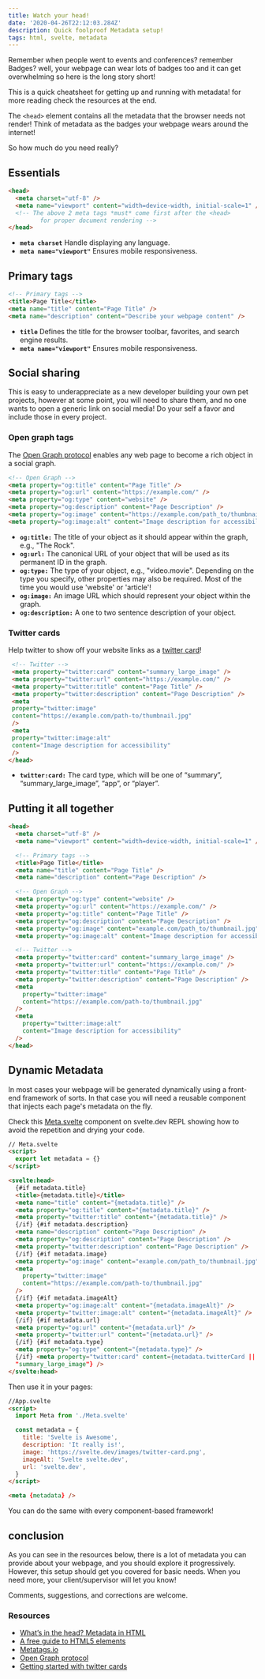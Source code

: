 ```yaml
---
title: Watch your head!
date: '2020-04-26T22:12:03.284Z'
description: Quick foolproof Metadata setup!
tags: html, svelte, metadata
---
```


Remember when people went to events and conferences? remember Badges? well, your webpage can wear lots of badges too and it can get overwhelming so here is the long story short!

This is a quick cheatsheet for getting up and running with metadata! for more reading check the resources at the end.

The `<head>` element contains all the metadata that the browser needs not render! Think of metadata as the badges your webpage wears around the internet!

So how much do you need really?

## Essentials

```html
<head>
  <meta charset="utf-8" />
  <meta name="viewport" content="width=device-width, initial-scale=1" />
  <!-- The above 2 meta tags *must* come first after the <head>
         for proper document rendering -->
</head>
```

- **`meta charset`** Handle displaying any language.
- **`meta name="viewport"`** Ensures mobile responsiveness.

## Primary tags

```html
<!-- Primary tags -->
<title>Page Title</title>
<meta name="title" content="Page Title" />
<meta name="description" content="Describe your webpage content" />
```

- **`title`** Defines the title for the browser toolbar, favorites, and search engine results.
- **`meta name="viewport"`** Ensures mobile responsiveness.

## Social sharing

This is easy to underappreciate as a new developer building your own pet projects, however at some point, you will need to share them, and no one wants to open a generic link on social media! Do your self a favor and include those in every project.

### Open graph tags

The [Open Graph protocol](https://ogp.me/) enables any web page to become a rich object in a social graph.

```html
<!-- Open Graph -->
<meta property="og:title" content="Page Title" />
<meta property="og:url" content="https://example.com/" />
<meta property="og:type" content="website" />
<meta property="og:description" content="Page Description" />
<meta property="og:image" content="https://example.com/path_to/thumbnail.jpg" />
<meta property="og:image:alt" content="Image description for accessibility" />
```

- **`og:title:`** The title of your object as it should appear within the graph, e.g., "The Rock".
- **`og:url:`** The canonical URL of your object that will be used as its permanent ID in the graph.
- **`og:type:`** The type of your object, e.g., "video.movie". Depending on the type you specify, other properties may also be required. Most of the time you would use 'website' or 'article'!
- **`og:image:`** An image URL which should represent your object within the graph.
- **`og:description:`** A one to two sentence description of your object.

### Twitter cards

Help twitter to show off your website links as a [twitter card](https://developer.twitter.com/en/docs/tweets/optimize-with-cards/guides/getting-started)!

```html
 <!-- Twitter -->
 <meta property="twitter:card" content="summary_large_image" />
 <meta property="twitter:url" content="https://example.com/" />
 <meta property="twitter:title" content="Page Title" />
 <meta property="twitter:description" content="Page Description" />
 <meta
 property="twitter:image"
 content="https://example.com/path-to/thumbnail.jpg"
 />
 <meta
 property="twitter:image:alt"
 content="Image description for accessibility"
 />
</head>
```

- **`twitter:card:`** The card type, which will be one of “summary”, “summary_large_image”, “app”, or “player”.

## Putting it all together

```html
<head>
  <meta charset="utf-8" />
  <meta name="viewport" content="width=device-width, initial-scale=1" />

  <!-- Primary tags -->
  <title>Page Title</title>
  <meta name="title" content="Page Title" />
  <meta name="description" content="Page Description" />

  <!-- Open Graph -->
  <meta property="og:type" content="website" />
  <meta property="og:url" content="https://example.com/" />
  <meta property="og:title" content="Page Title" />
  <meta property="og:description" content="Page Description" />
  <meta property="og:image" content="example.com/path_to/thumbnail.jpg" />
  <meta property="og:image:alt" content="Image description for accessibility" />

  <!-- Twitter -->
  <meta property="twitter:card" content="summary_large_image" />
  <meta property="twitter:url" content="https://example.com/" />
  <meta property="twitter:title" content="Page Title" />
  <meta property="twitter:description" content="Page Description" />
  <meta
    property="twitter:image"
    content="https://example.com/path-to/thumbnail.jpg"
  />
  <meta
    property="twitter:image:alt"
    content="Image description for accessibility"
  />
</head>
```

## Dynamic Metadata

In most cases your webpage will be generated dynamically using a front-end framework of sorts. In that case you will need a reusable component that injects each page's metadata on the fly.

Check this [Meta.svelte](https://svelte.dev/repl/171cce5542ec4a658eb1cdf1f0034929?version=3.21.0) component on svelte.dev REPL showing how to avoid the repetition and drying your code.

```html
// Meta.svelte
<script>
  export let metadata = {}
</script>

<svelte:head>
  {#if metadata.title}
  <title>{metadata.title}</title>
  <meta name="title" content="{metadata.title}" />
  <meta property="og:title" content="{metadata.title}" />
  <meta property="twitter:title" content="{metadata.title}" />
  {/if} {#if metadata.description}
  <meta name="description" content="Page Description" />
  <meta property="og:description" content="Page Description" />
  <meta property="twitter:description" content="Page Description" />
  {/if} {#if metadata.image}
  <meta property="og:image" content="example.com/path_to/thumbnail.jpg" />
  <meta
    property="twitter:image"
    content="https://example.com/path-to/thumbnail.jpg"
  />
  {/if} {#if metadata.imageAlt}
  <meta property="og:image:alt" content="{metadata.imageAlt}" />
  <meta property="twitter:image:alt" content="{metadata.imageAlt}" />
  {/if} {#if metadata.url}
  <meta property="og:url" content="{metadata.url}" />
  <meta property="twitter:url" content="{metadata.url}" />
  {/if} {#if metadata.type}
  <meta property="og:type" content="{metadata.type}" />
  {/if} <meta property="twitter:card" content={metadata.twitterCard ||
  "summary_large_image"} />
</svelte:head>
```

Then use it in your pages:

```html
//App.svelte
<script>
  import Meta from './Meta.svelte'

  const metadata = {
    title: 'Svelte is Awesome',
    description: 'It really is!',
    image: 'https://svelte.dev/images/twitter-card.png',
    imageAlt: 'Svelte svelte.dev',
    url: 'svelte.dev',
  }
</script>

<meta {metadata} />
```

You can do the same with every component-based framework!

## conclusion

As you can see in the resources below, there is a lot of metadata you can provide about your webpage, and you should explore it progressively.
However, this setup should get you covered for basic needs. When you need more, your client/supervisor will let you know!

Comments, suggestions, and corrections are welcome.

### Resources

- [What’s in the head? Metadata in HTML](https://developer.mozilla.org/en-US/docs/Learn/HTML/Introduction_to_HTML/The_head_metadata_in_HTML)
- [A free guide to HTML5 <head> elements](https://htmlhead.dev/#recommended-minimum)
- [Metatags.io](https://metatags.io/)
- [Open Graph protocol](https://ogp.me/)
- [Getting started with twitter cards](https://developer.twitter.com/en/docs/tweets/optimize-with-cards/guides/getting-started)
